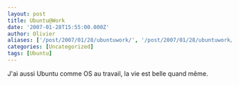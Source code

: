 ```yaml
---
layout: post
title: Ubuntu@Work
date: '2007-01-28T15:55:00.000Z'
author: Olivier
aliases: ['/post/2007/01/28/ubuntuwork/', '/post/2007/01/28/ubuntuwork/']
categories: [Uncategorized]
tags: [Ubuntu]
---
```


<p>J'ai aussi Ubuntu comme OS au travail, la vie est belle quand même.</p>